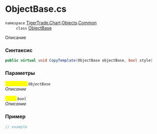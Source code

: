 
# ObjectBase.cs
`namespace` [TigerTrade.Chart](../../../../../TigerTrade.Chart.md).[Objects](../../../../../TigerTrade.Chart/Objects.md).[Common](../../../../../TigerTrade.Chart/Objects/Common.md)  
&nbsp;&nbsp;&nbsp;&nbsp;&nbsp;&nbsp;&nbsp;&nbsp;&nbsp;`class` [ObjectBase](../../ObjectBase.cs.md)

Описание

### Синтаксис
```csharp
public virtual void CopyTemplate(ObjectBase objectBase, bool style)
```
### Параметры  
<mark style="color:yellow;">`objectBase`</mark> *`ObjectBase`*  
 *Описание*  
  
<mark style="color:yellow;">`style`</mark> *`bool`*  
 *Описание*  
  


### Пример  
```csharp
// example
```
                    
                    